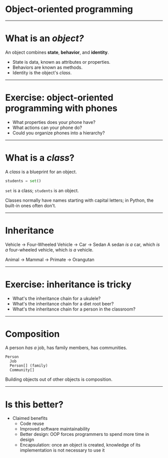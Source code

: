 # Object-oriented programming

---

# What is an _object?_

An object combines **state**, **behavior**, and **identity**.

- State is data, known as attributes or properties.
- Behaviors are known as methods.
- Identity is the object's _class_.

---

# Exercise: object-oriented programming with phones

- What properties does your phone have?
- What actions can your phone do?
- Could you organize phones into a hierarchy?

---

# What is a _class_?

A _class_ is a blueprint for an object.

```py
students = set()
```

`set` is a class; `students` is an object.

Classes normally have names starting with capital letters; in Python, the built-in ones often don't.

---

# Inheritance

Vehicle → Four-Wheeled Vehicle → Car → Sedan
A sedan _is a_ car, which _is a_ four-wheeled vehicle, which _is a_ vehicle.

Animal → Mammal → Primate → Orangutan

---

# Exercise: inheritance is tricky

- What's the inheritance chain for a ukulele?
- What's the inheritance chain for a diet root beer?
- What's the inheritance chain for a person in the classroom?

---

# Composition

A person _has a_ job, has family members, has communities.

```
Person
  Job
  Person[] (family)
  Community[]
```

Building objects out of other objects is composition.

---

# Is this better?

- Claimed benefits
  - Code reuse
  - Improved software maintainability
  - Better design: OOP forces programmers to spend more time in design
  - Encapsulation: once an object is created, knowledge of its implementation is not necessary to use it
